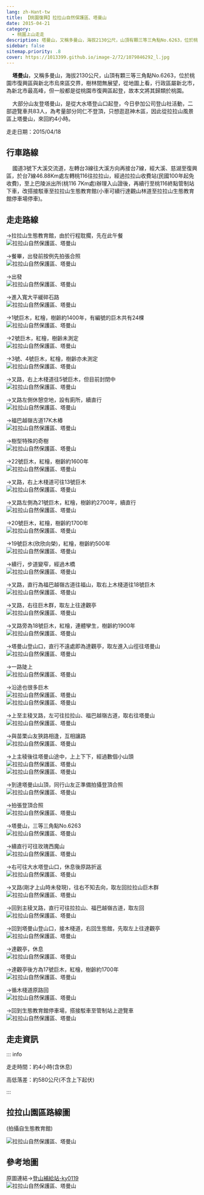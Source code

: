 ```yaml
---
lang: zh-Hant-tw
title: 【桃園復興】拉拉山自然保護區、塔曼山
date: 2015-04-21
category: 
  - 桃園上山走走
description: 塔曼山，又稱多曼山，海拔2130公尺，山頂有顆三等三角點No.6263，位於桃園市復興區與新北市烏來區交界，樹林間無展望，從地圖上看，行政區屬新北市，為新北市最高峰，但一般都是從桃園市復興區起登，故本文將其歸類於桃園。
sidebar: false
sitemap.priority: .8
cover: https://1013399.github.io/image-2/72/1079846292_l.jpg
---
```


    **塔曼山**，又稱多曼山，海拔2130公尺，山頂有顆三等三角點No.6263，位於桃園市復興區與新北市烏來區交界，樹林間無展望，從地圖上看，行政區屬新北市，為新北市最高峰，但一般都是從桃園市復興區起登，故本文將其歸類於桃園。  

<!-- more -->

    大部分山友登塔曼山，是從大水塔登山口起登，今日參加公司登山社活動，二部遊覽車共83人，為考量部分同仁不登頂，只想逛逛神木區，因此從拉拉山風景區上塔曼山，來回約4小時。

走走日期：2015/04/18

## 行車路線
    國道3號下大溪交流道，左轉台3線往大溪方向再接台7線，經大溪、慈湖至復興區，於台7線46.88Km處左轉桃116往拉拉山，經過拉拉山收費站(民國100年起免收費)，至上巴陵派出所(桃116 7Km處)辦理入山證後，再續行至桃116終點管制站下車，改搭接駁車至拉拉山生態教育館(小車可續行達觀山林道至拉拉山生態教育館停車場停車)。

## 走走路線
→拉拉山生態教育館，由於行程耽擱，先在此午餐  
![拉拉山自然保護區、塔曼山](https://1013399.github.io/image-2/72/1079848853_l.jpg)

→餐畢，出發前按例先拍張合照  
![拉拉山自然保護區、塔曼山](https://1013399.github.io/image-2/72/1079848855_l.jpg)

→出發  
![拉拉山自然保護區、塔曼山](https://1013399.github.io/image-2/72/1079849163_l.jpg)

→進入寬大平緩碎石路  
![拉拉山自然保護區、塔曼山](https://1013399.github.io/image-2/72/1079846977_l.jpg)

→1號巨木，紅檜，樹齡約1400年，有編號的巨木共有24棵  
![拉拉山自然保護區、塔曼山](https://1013399.github.io/image-2/72/1079846978_l.jpg)

→2號巨木，紅檜，樹齡未測定  
![拉拉山自然保護區、塔曼山](https://1013399.github.io/image-2/72/1079848970_l.jpg)

→3號、4號巨木，紅檜，樹齡亦未測定  
![拉拉山自然保護區、塔曼山](https://1013399.github.io/image-2/72/1079848856_l.jpg)

→叉路，右上木棧道往5號巨木，但目前封閉中  
![拉拉山自然保護區、塔曼山](https://1013399.github.io/image-2/72/1079845422_l.jpg)

→叉路左側休憩空地，設有廁所，續直行  
![拉拉山自然保護區、塔曼山](https://1013399.github.io/image-2/72/1079848973_l.jpg)

→福巴越嶺古道17K木樁  
![拉拉山自然保護區、塔曼山](https://1013399.github.io/image-2/72/1079848175_l.jpg)

→樹型特殊的奇樹  
![拉拉山自然保護區、塔曼山](https://1013399.github.io/image-2/72/1079846673_l.jpg)

→22號巨木，紅檜，樹齡約1600年  
![拉拉山自然保護區、塔曼山](https://1013399.github.io/image-2/72/1079849169_l.jpg)

→叉路，右上木棧道可往13號巨木  
![拉拉山自然保護區、塔曼山](https://1013399.github.io/image-2/72/1079846675_l.jpg)

→叉路左側為21號巨木，紅檜，樹齡約2700年，續直行  
![拉拉山自然保護區、塔曼山](https://1013399.github.io/image-2/72/1079848274_l.jpg)

→20號巨木，紅檜，樹齡約1700年  
![拉拉山自然保護區、塔曼山](https://1013399.github.io/image-2/72/1079845427_l.jpg)

→19號巨木(欣欣向榮)，紅檜，樹齡約500年  
![拉拉山自然保護區、塔曼山](https://1013399.github.io/image-2/72/1079846288_l.jpg)

→續行，步道變窄，經過木橋  
![拉拉山自然保護區、塔曼山](https://1013399.github.io/image-2/72/1079848574_l.jpg)

→叉路，直行為福巴越嶺古道往福山，取右上木棧道往18號巨木  
![拉拉山自然保護區、塔曼山](https://1013399.github.io/image-2/72/1079847881_l.jpg)

→叉路，右往巨木群，取左上往達觀亭  
![拉拉山自然保護區、塔曼山](https://1013399.github.io/image-2/72/1079846679_l.jpg)

→叉路旁為18號巨木，紅檜，連體孿生，樹齡約1900年  
![拉拉山自然保護區、塔曼山](https://1013399.github.io/image-2/72/1079849249_l.jpg)

→塔曼山登山口，直行不遠處即為達觀亭，取左進入山徑往塔曼山  
![拉拉山自然保護區、塔曼山](https://1013399.github.io/image-2/72/1079848575_l.jpg)

→一路陡上  
![拉拉山自然保護區、塔曼山](https://1013399.github.io/image-2/72/1079847884_l.jpg)

→沿途也很多巨木  
![拉拉山自然保護區、塔曼山](https://1013399.github.io/image-2/72/1079846683_l.jpg)  
![拉拉山自然保護區、塔曼山](https://1013399.github.io/image-2/72/1079848277_l.jpg)

→上至主稜叉路，左可往拉拉山、福巴越嶺古道，取右往塔曼山  
![拉拉山自然保護區、塔曼山](https://1013399.github.io/image-2/72/1079849443_l.jpg)

→與苗栗山友狹路相逢，互相讓路  
![拉拉山自然保護區、塔曼山](https://1013399.github.io/image-2/72/1079845090_l.jpg)

→上主稜後往塔曼山途中，上上下下，經過數個小山頭  
![拉拉山自然保護區、塔曼山](https://1013399.github.io/image-2/72/1079847686_l.jpg)  
![拉拉山自然保護區、塔曼山](https://1013399.github.io/image-2/72/1079846876_l.jpg)

→到達塔曼山山頂，同行山友正準備拍攝登頂合照  
![拉拉山自然保護區、塔曼山](https://1013399.github.io/image-2/72/1079846292_l.jpg)

→拍張登頂合照  
![拉拉山自然保護區、塔曼山](https://1013399.github.io/image-2/72/1079848183_l.jpg)

→塔曼山，三等三角點No.6263  
![拉拉山自然保護區、塔曼山](https://1013399.github.io/image-2/72/1079847891_l.jpg)

→續直行可往玫瑰西魔山  
![拉拉山自然保護區、塔曼山](https://1013399.github.io/image-2/72/1079848184_l.jpg)

→右可往大水塔登山口，休息後原路折返  
![拉拉山自然保護區、塔曼山](https://1013399.github.io/image-2/72/1079849060_l.jpg)

→叉路(剛才上山時未發現)，往右不知去向，取左回拉拉山巨木群  
![拉拉山自然保護區、塔曼山](https://1013399.github.io/image-2/72/1079847491_l.jpg)

→回到主稜叉路，直行可往拉拉山、福巴越嶺古道，取左回  
![拉拉山自然保護區、塔曼山](https://1013399.github.io/image-2/72/1079849061_l.jpg)

→回到塔曼山登山口，接木棧道，右回生態館，先取左上往達觀亭  
![拉拉山自然保護區、塔曼山](https://1013399.github.io/image-2/72/1079845436_l.jpg)

→達觀亭，休息  
![拉拉山自然保護區、塔曼山](https://1013399.github.io/image-2/72/1079849063_l.jpg)

→達觀亭後方為17號巨木，紅檜，樹齡約1700年  
![拉拉山自然保護區、塔曼山](https://1013399.github.io/image-2/72/1079849182_l.jpg)

→循木棧道原路回  
![拉拉山自然保護區、塔曼山](https://1013399.github.io/image-2/72/1079845028_l.jpg)

→回到生態教育館停車場，搭接駁車至管制站上遊覽車  
![拉拉山自然保護區、塔曼山](https://1013399.github.io/image-2/72/1079846298_l.jpg)

## 走走資訊
::: info

走走時間：約4小時(含休息)

高低落差：約580公尺(不含上下起伏)

:::

## 拉拉山園區路線圖
(拍攝自生態教育館)  

![拉拉山自然保護區、塔曼山](https://1013399.github.io/image-2/72/1079849547_l.jpg)

## 參考地圖
原圖連結→[登山補給站-ky0119](http://www.keepon.com.tw/thread-50f9385f-18d8-e411-93ec-000e04b74954.html)  
![拉拉山自然保護區、塔曼山](https://1013399.github.io/image-2/72/1079846984_l.jpg)